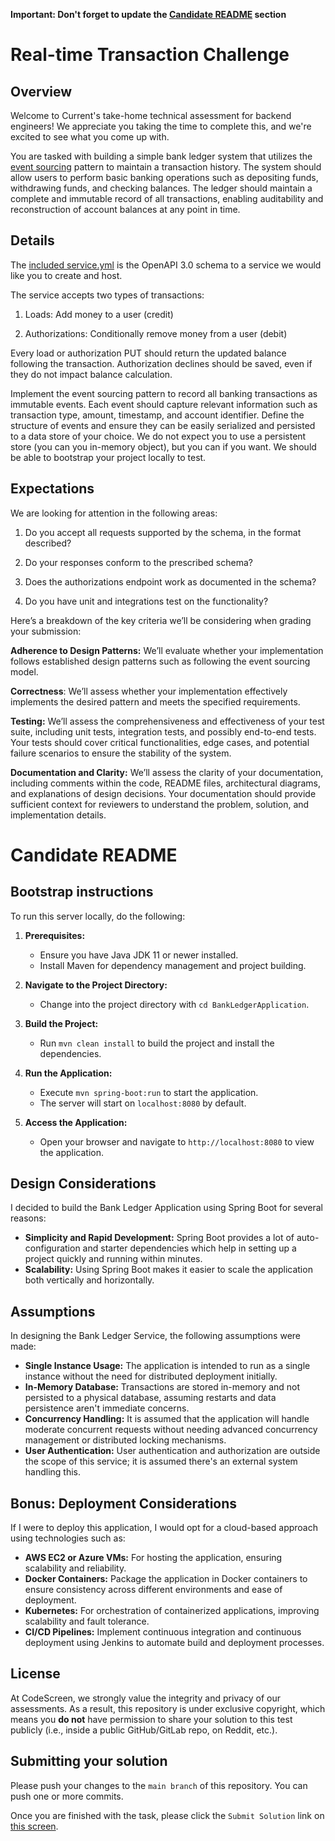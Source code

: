 **Important: Don't forget to update the [Candidate README](#candidate-readme) section**

Real-time Transaction Challenge
===============================
## Overview
Welcome to Current's take-home technical assessment for backend engineers! We appreciate you taking the time to complete this, and we're excited to see what you come up with.

You are tasked with building a simple bank ledger system that utilizes the [event sourcing](https://martinfowler.com/eaaDev/EventSourcing.html) pattern to maintain a transaction history. The system should allow users to perform basic banking operations such as depositing funds, withdrawing funds, and checking balances. The ledger should maintain a complete and immutable record of all transactions, enabling auditability and reconstruction of account balances at any point in time.

## Details
The [included service.yml](service.yml) is the OpenAPI 3.0 schema to a service we would like you to create and host.

The service accepts two types of transactions:
1) Loads: Add money to a user (credit)

2) Authorizations: Conditionally remove money from a user (debit)

Every load or authorization PUT should return the updated balance following the transaction. Authorization declines should be saved, even if they do not impact balance calculation.


Implement the event sourcing pattern to record all banking transactions as immutable events. Each event should capture relevant information such as transaction type, amount, timestamp, and account identifier.
Define the structure of events and ensure they can be easily serialized and persisted to a data store of your choice. We do not expect you to use a persistent store (you can you in-memory object), but you can if you want. We should be able to bootstrap your project locally to test.

## Expectations
We are looking for attention in the following areas:
1) Do you accept all requests supported by the schema, in the format described?

2) Do your responses conform to the prescribed schema?

3) Does the authorizations endpoint work as documented in the schema?

4) Do you have unit and integrations test on the functionality?

Here’s a breakdown of the key criteria we’ll be considering when grading your submission:

**Adherence to Design Patterns:** We’ll evaluate whether your implementation follows established design patterns such as following the event sourcing model.

**Correctness**: We’ll assess whether your implementation effectively implements the desired pattern and meets the specified requirements.

**Testing:** We’ll assess the comprehensiveness and effectiveness of your test suite, including unit tests, integration tests, and possibly end-to-end tests. Your tests should cover critical functionalities, edge cases, and potential failure scenarios to ensure the stability of the system.

**Documentation and Clarity:** We’ll assess the clarity of your documentation, including comments within the code, README files, architectural diagrams, and explanations of design decisions. Your documentation should provide sufficient context for reviewers to understand the problem, solution, and implementation details.

# Candidate README
## Bootstrap instructions
To run this server locally, do the following:

1. **Prerequisites:**
    - Ensure you have Java JDK 11 or newer installed.
    - Install Maven for dependency management and project building.

3. **Navigate to the Project Directory:**
    - Change into the project directory with `cd BankLedgerApplication`.

4. **Build the Project:**
    - Run `mvn clean install` to build the project and install the dependencies.

5. **Run the Application:**
    - Execute `mvn spring-boot:run` to start the application.
    - The server will start on `localhost:8080` by default.

6. **Access the Application:**
    - Open your browser and navigate to `http://localhost:8080` to view the application.


## Design Considerations

I decided to build the Bank Ledger Application using Spring Boot for several reasons:

- **Simplicity and Rapid Development:** Spring Boot provides a lot of auto-configuration and starter dependencies which help in setting up a project quickly and running within minutes.
- **Scalability:** Using Spring Boot makes it easier to scale the application both vertically and horizontally.

## Assumptions

In designing the Bank Ledger Service, the following assumptions were made:

- **Single Instance Usage:** The application is intended to run as a single instance without the need for distributed deployment initially.
- **In-Memory Database:** Transactions are stored in-memory and not persisted to a physical database, assuming restarts and data persistence aren't immediate concerns.
- **Concurrency Handling:** It is assumed that the application will handle moderate concurrent requests without needing advanced concurrency management or distributed locking mechanisms.
- **User Authentication:** User authentication and authorization are outside the scope of this service; it is assumed there's an external system handling this.


## Bonus: Deployment Considerations

If I were to deploy this application, I would opt for a cloud-based approach using technologies such as:

- **AWS EC2 or Azure VMs:** For hosting the application, ensuring scalability and reliability.
- **Docker Containers:** Package the application in Docker containers to ensure consistency across different environments and ease of deployment.
- **Kubernetes:** For orchestration of containerized applications, improving scalability and fault tolerance.
- **CI/CD Pipelines:** Implement continuous integration and continuous deployment using Jenkins to automate build and deployment processes.


## License

At CodeScreen, we strongly value the integrity and privacy of our assessments. As a result, this repository is under exclusive copyright, which means you **do not** have permission to share your solution to this test publicly (i.e., inside a public GitHub/GitLab repo, on Reddit, etc.). <br>

## Submitting your solution

Please push your changes to the `main branch` of this repository. You can push one or more commits. <br>

Once you are finished with the task, please click the `Submit Solution` link on <a href="https://app.codescreen.com/candidate/189f38f3-ccb6-4aca-a174-8b49c4ba0d0e" target="_blank">this screen</a>.